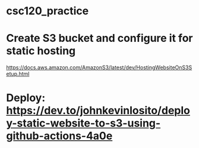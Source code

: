 # csc120_practice
# Create S3 bucket and configure it for static hosting 
https://docs.aws.amazon.com/AmazonS3/latest/dev/HostingWebsiteOnS3Setup.html
# Deploy: https://dev.to/johnkevinlosito/deploy-static-website-to-s3-using-github-actions-4a0e
 
